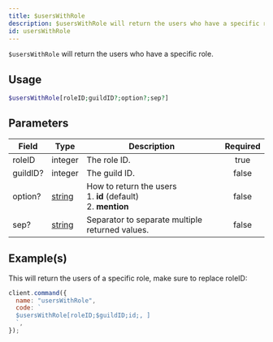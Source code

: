 ```yaml
---
title: $usersWithRole
description: $usersWithRole will return the users who have a specific role.
id: usersWithRole
---
```


`$usersWithRole` will return the users who have a specific role.

## Usage

```php
$usersWithRole[roleID;guildID?;option?;sep?]
```

## Parameters

| Field    | Type                                                                                              | Description                                                              | Required |
| -------- | ------------------------------------------------------------------------------------------------- | ------------------------------------------------------------------------ | :------: |
| roleID   | integer                                                                                           | The role ID.                                                             |   true   |
| guildID? | integer                                                                                           | The guild ID.                                                            |  false   |
| option?  | [string](https://developer.mozilla.org/en-US/docs/Web/JavaScript/Reference/Global_Objects/String) | How to return the users <br /> 1. **id** (default) <br /> 2. **mention** |  false   |
| sep?     | [string](https://developer.mozilla.org/en-US/docs/Web/JavaScript/Reference/Global_Objects/String) | Separator to separate multiple returned values.                          |  false   |

## Example(s)

This will return the users of a specific role, make sure to replace roleID:

```javascript
client.command({
  name: "usersWithRole",
  code: `
  $usersWithRole[roleID;$guildID;id;, ]
  `,
});
```
